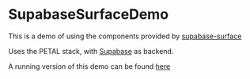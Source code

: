 # SupabaseSurfaceDemo

This is a demo of using the components provided by [supabase-surface](https://github.com/treebee/supabase-surface)

Uses the PETAL stack, with [Supabase](https://supabase.io) as backend.

A running version of this demo can be found [here](https://young-grass-5276.fly.dev/)

